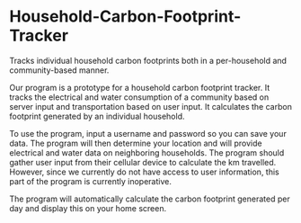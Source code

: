 # Household-Carbon-Footprint-Tracker
Tracks individual household carbon footprints both in a per-household and community-based manner.

Our program is a prototype for a household carbon footprint tracker. It tracks the electrical and water consumption of a community based on server input and transportation
based on user input. It calculates the carbon footprint generated by an individual household. 

To use the program, input a username and password so you can save your data. 
The program will then determine your location and will provide electrical and water data on neighboring households.
The program should gather user input from their cellular device to calculate the km travelled. 
However, since we currently do not have access to user information, this part of the program is currently inoperative.

The program will automatically calculate the carbon footprint generated per day and display this on your home screen. 
